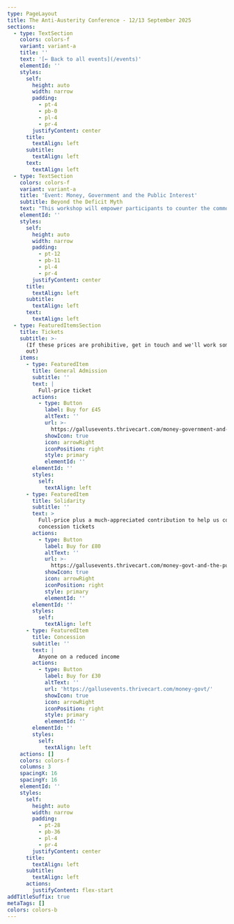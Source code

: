 ```yaml
---
type: PageLayout
title: The Anti-Austerity Conference - 12/13 September 2025
sections:
  - type: TextSection
    colors: colors-f
    variant: variant-a
    title: ''
    text: '[← Back to all events](/events)'
    elementId: ''
    styles:
      self:
        height: auto
        width: narrow
        padding:
          - pt-4
          - pb-0
          - pl-4
          - pr-4
        justifyContent: center
      title:
        textAlign: left
      subtitle:
        textAlign: left
      text:
        textAlign: left
  - type: TextSection
    colors: colors-f
    variant: variant-a
    title: 'Event: Money, Government and the Public Interest'
    subtitle: Beyond the Deficit Myth
    text: "This workshop will empower participants to counter the common narrative that significant public interest investment is unaffordable or must be paid for by implementing austerity measures. Whether for healthcare, education, climate action, or whatever is needed, you will come away with a true understanding of how governments spend money and what is possible.\n\n**Dates:** 28-29 June, 2025\n\n**Location:** Space4, [113-115 Fonthill Road](https://maps.app.goo.gl/RJ3Phpw1kvT42Eab9), Finsbury Park, London N4 3HH\n\n**Course outline:** The program will comprise a series of introductory talks and participatory group discussions based on short articles and case studies relating to the nature of money and the role of the National Budget.\n\n**Facilitator:** [Associate Professor\_Steven Hail](https://www.linkedin.com/in/steven-hail-27b7b910), Lecturer at Torrens University Australia and Economist at Modern Money Lab.\n\nLunch, tea and coffee will be provided on both days.\n\n###### *DAY ONE*\n\n9:30am—10:00am Registration\n\n10:00am—11:00am Part 1: Money - what it is and where it came from.\n\n11:00am—11:30am Morning tea break\n\n11:30am—12:30pm Part 2: The power of the purse - national budgeting\n\n12:30pm—1:30pm Lunch break\n\n1:30pm—2:30pm Part 3: The big bad wolf - sources of inflation.\n\n2:30pm—3:00pm Afternoon tea break\n\n3:00pm — 4:30pm Part 4: [Finding The Money](https://www.youtube.com/watch?v=R47h_ux-nE8) documentary screening \\*\n\nEvening social\n\n###### *DAY TWO*\n\n9:30am—10:00am Optional Q\\&A from Finding The Money\n\n10:00am—11:00am Part 5: The Bank of England - what it can do and what it can't.\n\n11:00am—11:30am Morning tea break\n\n11:30am—12:30pm Part 6: Private money creation, financial resilience and financial fragility\n\n12:30pm—1:30pm Lunch break\n\n1:30pm—2:30pm Part 7: Exchange rates and international debt\n\n2:30pm—3:00pm Afternoon tea break\n\n3:00pm—4:00pm Part 8: Countering myths about money\n\n4:00pm—4:30pm Part 9: Things you and I could do next\n\n\\* optional, in case you've already seen the film\n"
    elementId: ''
    styles:
      self:
        height: auto
        width: narrow
        padding:
          - pt-12
          - pb-11
          - pl-4
          - pr-4
        justifyContent: center
      title:
        textAlign: left
      subtitle:
        textAlign: left
      text:
        textAlign: left
  - type: FeaturedItemsSection
    title: Tickets
    subtitle: >-
      (If these prices are prohibitive, get in touch and we'll work something
      out)
    items:
      - type: FeaturedItem
        title: General Admission
        subtitle: ''
        text: |
          Full-price ticket
        actions:
          - type: Button
            label: Buy for £45
            altText: ''
            url: >-
              https://gallusevents.thrivecart.com/money-government-and-the-public-interest/
            showIcon: true
            icon: arrowRight
            iconPosition: right
            style: primary
            elementId: ''
        elementId: ''
        styles:
          self:
            textAlign: left
      - type: FeaturedItem
        title: Solidarity
        subtitle: ''
        text: >
          Full-price plus a much-appreciated contribution to help us cover
          concession tickets
        actions:
          - type: Button
            label: Buy for £80
            altText: ''
            url: >-
              https://gallusevents.thrivecart.com/money-govt-and-the-public-interest-sol/
            showIcon: true
            icon: arrowRight
            iconPosition: right
            style: primary
            elementId: ''
        elementId: ''
        styles:
          self:
            textAlign: left
      - type: FeaturedItem
        title: Concession
        subtitle: ''
        text: |
          Anyone on a reduced income
        actions:
          - type: Button
            label: Buy for £30
            altText: ''
            url: 'https://gallusevents.thrivecart.com/money-govt/'
            showIcon: true
            icon: arrowRight
            iconPosition: right
            style: primary
            elementId: ''
        elementId: ''
        styles:
          self:
            textAlign: left
    actions: []
    colors: colors-f
    columns: 3
    spacingX: 16
    spacingY: 16
    elementId: ''
    styles:
      self:
        height: auto
        width: narrow
        padding:
          - pt-28
          - pb-36
          - pl-4
          - pr-4
        justifyContent: center
      title:
        textAlign: left
      subtitle:
        textAlign: left
      actions:
        justifyContent: flex-start
addTitleSuffix: true
metaTags: []
colors: colors-b
---
```

